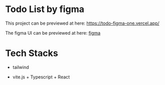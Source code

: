 # Todo List by figma

This project can be previewed at here: https://todo-figma-one.vercel.app/

The figma UI can be previewed at here: [figma](<https://www.figma.com/file/pw8FgHGkQqV7P8OTuvzwRz/Todo-List-(Community)?node-id=2%3A758&mode=dev>)

# Tech Stacks

- tailwind

- vite.js + Typescript + React

#
